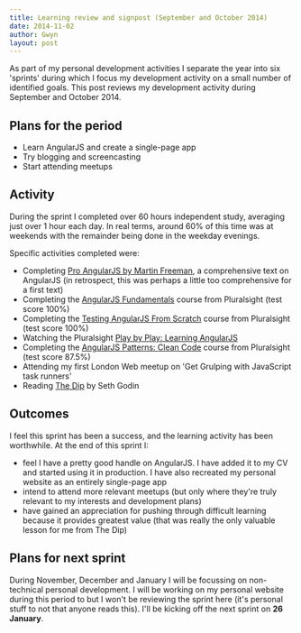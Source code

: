 ```yaml
---
title: Learning review and signpost (September and October 2014)
date: 2014-11-02
author: Gwyn
layout: post
---
```

As part of my personal development activities I separate the year into six 'sprints' during which I focus my development activity on a small number of identified goals. This post reviews my development activity during September and October 2014.

## Plans for the period

  * Learn AngularJS and create a single-page app
  * Try blogging and screencasting
  * Start attending meetups

## Activity

During the sprint I completed over 60 hours independent study, averaging just over 1 hour each day. In real terms, around 60% of this time was at weekends with the remainder being done in the weekday evenings.

Specific activities completed were:

  * Completing [Pro AngularJS by Martin Freeman](http://15v.co/finished-pro-angularjs-by-martin-freeman/ "Finished Pro AngularJS by Martin Freeman"), a comprehensive text on AngularJS (in retrospect, this was perhaps a little too comprehensive for a first text)
  * Completing the [AngularJS Fundamentals](http://www.pluralsight.com/courses/angularjs-fundamentals) course from Pluralsight (test score 100%)
  * Completing the [Testing AngularJS From Scratch](http://www.pluralsight.com/courses/angularjs-fundamentals) course from Pluralsight (test score 100%)
  * Watching the Pluralsight [Play by Play: Learning AngularJS](http://www.pluralsight.com/courses/play-by-play-learning-angularjs-ken-cenerelli-john-papa)
  * Completing the [AngularJS Patterns: Clean Code](http://www.pluralsight.com/courses/angularjs-patterns-clean-code) course from Pluralsight (test score 87.5%)
  * Attending my first London Web meetup on 'Get Grulping with JavaScript task runners'
  * Reading [The Dip](http://www.amazon.co.uk/The-Dip-extraordinary-benefits-knowing/dp/0749928301) by Seth Godin

## Outcomes

I feel this sprint has been a success, and the learning activity has been worthwhile. At the end of this sprint I:

  * feel I have a pretty good handle on AngularJS. I have added it to my CV and started using it in production. I have also recreated my personal website as an entirely single-page app
  * intend to attend more relevant meetups (but only where they're truly relevant to my interests and development plans)
  * have gained an appreciation for pushing through difficult learning because it provides greatest value (that was really the only valuable lesson for me from The Dip)

## Plans for next sprint

During November, December and January I will be focussing on non-technical personal development. I will be working on my personal website during this period to but I won't be reviewing the sprint here (it's personal stuff to not that anyone reads this). I'll be kicking off the next sprint on **26 January**.